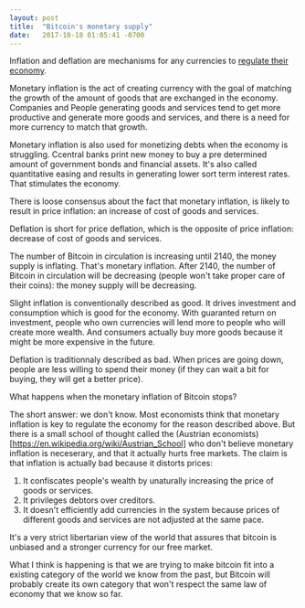 ```yaml
---
layout: post
title:  "Bitcoin's monetary supply"
date:   2017-10-18 01:05:41 -0700
---
```


Inflation and deflation are mechanisms for any currencies to [regulate their economy](https://www.youtube.com/watch?v=PHe0bXAIuk0).

Monetary inflation is the act of creating currency with the goal of matching the growth of the amount of goods that are exchanged in the economy. Companies and People generating goods and services tend to get more productive and generate more goods and services, and there is a need for more currency to match that growth.

Monetary inflation is also used for monetizing debts when the economy is struggling. Ccentral banks print new money to buy a pre determined amount of government bonds and financial assets. It's also called quantitative easing and results in generating lower sort term interest rates. That stimulates the economy.

There is loose consensus about the fact that monetary inflation, is likely to result in price inflation: an increase of cost of goods and services.

Deflation is short for price deflation, which is the opposite of price inflation: decrease of cost of goods and services.

The number of Bitcoin in circulation is increasing until 2140, the money supply is inflating. That's monetary inflation. After 2140, the number of Bitcoin in circulation will be decreasing (people won't take proper care of their coins): the money supply will be decreasing.

Slight inflation is conventionally described as good. It drives investment and consumption which is good for the economy. With guaranted return on investment, people who own currencies will lend more to people who will create more wealth. And consumers actually buy more goods because it might be more expensive in the future.

Deflation is traditionnaly described as bad. When prices are going down, people are less willing to spend their money (if they can wait a bit for buying, they will get a better price).

What happens when the monetary inflation of Bitcoin stops?

The short answer: we don't know. Most economists think that monetary inflation is key to regulate the economy for the reason described above. But there is a small school of thought called the (Austrian economists)[https://en.wikipedia.org/wiki/Austrian_School] who don't believe monetary inflation is neceserary, and that it actually hurts free markets. The claim is that inflation is actually bad because it distorts prices:

 1. It confiscates people's wealth by unaturally increasing the price of goods or services.
 2. It privileges debtors over creditors.
 3. It doesn't efficiently add currencies in the system because prices of different goods and services are not adjusted at the same pace. 
 
It's a very strict libertarian view of the world that assures that bitcoin is unbiased and a stronger currency for our free market.

What I think is happening is that we are trying to make bitcoin fit into a existing category of the world we know from the past, but Bitcoin will probably create its own category that won't respect the same law of economy that we know so far.
